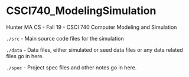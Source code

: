 # CSCI740_ModelingSimulation
Hunter MA CS - Fall 19 - CSCI 740 Computer Modeling and Simulation

`./src` - Main source code files for the simulation

`./data` - Data files, either simulated or seed data files or any data related files go in here.

`./spec` - Project spec files and other notes go in here.
